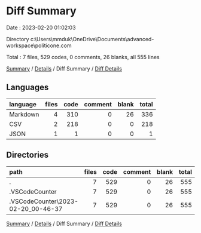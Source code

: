# Diff Summary

Date : 2023-02-20 01:02:03

Directory c:\\Users\\mmduk\\OneDrive\\Documents\\advanced-workspace\\politicone.com

Total : 7 files,  529 codes, 0 comments, 26 blanks, all 555 lines

[Summary](results.md) / [Details](details.md) / Diff Summary / [Diff Details](diff-details.md)

## Languages
| language | files | code | comment | blank | total |
| :--- | ---: | ---: | ---: | ---: | ---: |
| Markdown | 4 | 310 | 0 | 26 | 336 |
| CSV | 2 | 218 | 0 | 0 | 218 |
| JSON | 1 | 1 | 0 | 0 | 1 |

## Directories
| path | files | code | comment | blank | total |
| :--- | ---: | ---: | ---: | ---: | ---: |
| . | 7 | 529 | 0 | 26 | 555 |
| .VSCodeCounter | 7 | 529 | 0 | 26 | 555 |
| .VSCodeCounter\\2023-02-20_00-46-37 | 7 | 529 | 0 | 26 | 555 |

[Summary](results.md) / [Details](details.md) / Diff Summary / [Diff Details](diff-details.md)